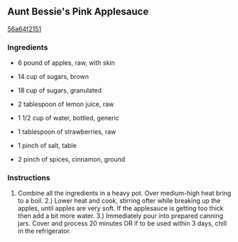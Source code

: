 ## Aunt Bessie's Pink Applesauce

[56a64f2151](http://www.food.com/recipe/aunt-bessies-pink-applesauce-447946)

### Ingredients

 - 6 pound of apples, raw, with skin

 - 14 cup of sugars, brown

 - 18 cup of sugars, granulated

 - 2 tablespoon of lemon juice, raw

 - 1 1/2 cup of water, bottled, generic

 - 1 tablespoon of strawberries, raw

 - 1 pinch of salt, table

 - 2 pinch of spices, cinnamon, ground

### Instructions

1. Combine all the ingredients in a heavy pot. Over medium-high heat bring to a boil. 2.) Lower heat and cook, stirring ofter while breaking up the apples, until apples are very soft. If the applesauce is getting too thick then add a bit more water. 3.) Immediately pour into prepared canning jars. Cover and process 20 minutes OR if to be used within 3 days, chill in the refrigerator.